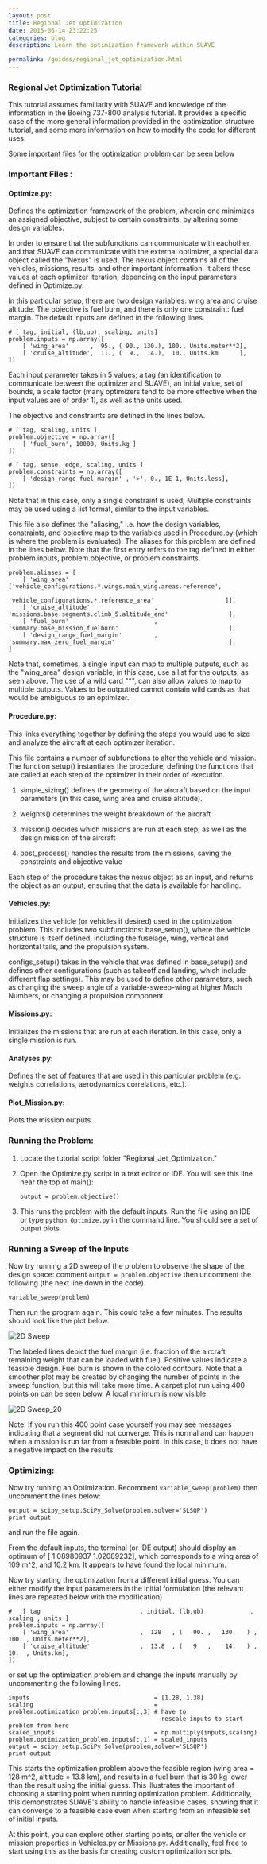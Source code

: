```yaml
---
layout: post
title: Regional Jet Optimization
date: 2015-06-14 23:22:25
categories: blog
description: Learn the optimization framework within SUAVE

permalink: /guides/regional_jet_optimization.html
---
```


<link rel="stylesheet" href="//cdn.jsdelivr.net/highlight.js/8.6/styles/default.min.css">
<script src="//cdn.jsdelivr.net/highlight.js/8.6/highlight.min.js"></script>
<script>hljs.initHighlightingOnLoad();</script>

### Regional Jet Optimization Tutorial
This tutorial assumes familiarity with SUAVE and knowledge of the information in the Boeing 737-800 analysis tutorial. It provides a specific case of the more general information provided in the optimization structure tutorial, and some more information on how to modify the code for different uses.

Some important files for the optimization problem can be seen below


### Important Files :

#### Optimize.py:
Defines the optimization framework of the problem, wherein one minimizes an assigned objective, subject to certain constraints, by altering some design variables.

 In order to ensure that the subfunctions can communicate with eachother, and that SUAVE can communicate with the external optimizer, a special data object called the "Nexus" is used. The nexus object contains all of the vehicles, missions, results, and other important information. It alters these values at each optimizer iteration, depending on the input parameters defined in Optimize.py.

In this particular setup, there are two design variables: wing area and cruise altitude. The objective is fuel burn, and there is only one constraint: fuel margin. The default inputs are defined in the following lines.


	# [ tag, initial, (lb,ub), scaling, units]
	problem.inputs = np.array([
		[ 'wing_area'      ,  95., ( 90., 130.), 100., Units.meter**2],
		[ 'cruise_altitude',  11., (  9.,  14.),  10., Units.km      ],
	])

Each input parameter takes in 5 values; a tag (an identification to communicate between the optimizer and SUAVE), an initial value, set of bounds, a scale factor (many optimizers tend to be more effective when the input values are of order 1), as well as the units used.

The objective and constraints are defined in the lines below.

	# [ tag, scaling, units ]
	problem.objective = np.array([
		[ 'fuel_burn', 10000, Units.kg ]
	])

	# [ tag, sense, edge, scaling, units ]
	problem.constraints = np.array([
		[ 'design_range_fuel_margin' , '>', 0., 1E-1, Units.less],
	])

Note that in this case, only a single constraint is used; Multiple constraints may be used using a list format, similar to the input variables.



This file also defines the "aliasing," i.e. how the design variables, constraints, and objective map to the variables used in Procedure.py (which is where the problem is evaluated). The aliases for this problem are defined in the lines below.  Note that the first entry refers to the tag defined in either problem.inputs, problem.objective, or problem.constraints.

	problem.aliases = [
		[ 'wing_area'                        ,   ['vehicle_configurations.*.wings.main_wing.areas.reference',
    	                                          'vehicle_configurations.*.reference_area'                    ]],  
		[ 'cruise_altitude'                  ,    'missions.base.segments.climb_5.altitude_end'                 ],
		[ 'fuel_burn'                        ,    'summary.base_mission_fuelburn'                               ],
		[ 'design_range_fuel_margin'         ,    'summary.max_zero_fuel_margin'                                ],
	]    

Note that, sometimes, a single input can map to multiple outputs, such as the "wing_area" design variable; in this case, use a list for the outputs, as seen above. The use of a wild card "*", can also allow values to map to multiple outputs. Values to be outputted cannot contain wild cards as that would be ambiguous to an optimizer.

#### Procedure.py:
This links everything together by defining the steps you would use to size and analyze the aircraft at each optimizer iteration.

This file contains a number of subfunctions to alter the vehicle and mission. The function setup() instantiates the procedure, defining the functions that are called at each step of the optimizer in their order of execution.

1. simple_sizing() defines the geometry of the aircraft based on the input parameters (in this case, wing area and cruise altitude).

2. weights() determines the weight breakdown of the aircraft

3. mission() decides which missions are run at each step, as well as the design mission of the aircraft

4. post_process() handles the results from the missions, saving the constraints and objective value

Each step of the procedure takes the nexus object as an input, and returns the object as an output, ensuring that the data is available for handling.

#### Vehicles.py:
 Initializes the vehicle (or vehicles if desired) used in the optimization problem. This includes two subfunctions: base_setup(), where the vehicle structure is itself defined, including the fuselage, wing, vertical and horizontal tails, and the propulsion system.

configs_setup() takes in the vehicle that was defined in base_setup() and defines other configurations (such as takeoff and landing, which include different flap settings). This may be used to define other parameters, such as changing the sweep angle of a variable-sweep-wing at higher Mach Numbers, or changing a propulsion component.

#### Missions.py:
 Initializes the missions that are run at each iteration. In this case, only a single mission is run.

#### Analyses.py:
 Defines the set of features that are used in this particular problem (e.g. weights correlations, aerodynamics correlations, etc.).

#### Plot_Mission.py:
Plots the mission outputs.

### Running the Problem:
1. Locate the tutorial script folder "Regional_Jet_Optimization."

2. Open the Optimize.py script in a text editor or IDE. You will see this line near the top of main():

	`output = problem.objective()`

3. This runs the problem with the default inputs. Run the file using an IDE or type `python Optimize.py` in the command line. You should see a set of output plots.


### Running a Sweep of the Inputs
Now try running a 2D sweep of the problem to observe the shape of the design space: comment `output = problem.objective` then uncomment the following (the next line down in the code).

	variable_sweep(problem)

Then run the program again. This could take a few minutes. The results should look like the plot below.

![2D Sweep](/images/wing_area_v_cruise_altitude_v_fuel_burn_5_steps.png)

The labeled lines depict the fuel margin (i.e. fraction of the aircraft remaining weight that can be loaded with fuel). Positive values indicate a feasible design. Fuel burn is shown in the colored contours. Note that a smoother plot may be created by changing the number of points in the sweep function, but this will take more time. A carpet plot run using 400 points on can be seen below. A local minimum is now visible.

![2D Sweep_20](/images/wing_area_v_cruise_altitude_v_fuel_burn.png)

Note: If you run this 400 point case yourself you may see messages indicating that a segment did not converge. This is normal and can happen when a mission is run far from a feasible point. In this case, it does not have a negative impact on the results.

### Optimizing:

 Now try running an Optimization. Recomment `variable_sweep(problem)` then uncomment the lines below:

	output = scipy_setup.SciPy_Solve(problem,solver='SLSQP')
    print output

and run the file again.

From the default inputs, the terminal (or IDE output) should display an optimum of [ 1.08980937  1.02089232], which corresponds to a wing area of 109 m^2, and 10.2 km. It appears to have found the local minimum.

Now try starting the optimization from a different initial guess. You can either modify the input parameters in the initial formulation (the relevant lines are repeated below with the modification)

	#   [ tag                            , initial, (lb,ub)             , scaling , units ]
    problem.inputs = np.array([
        [ 'wing_area'                    ,  128   , (   90. ,   130.   ) ,   100. , Units.meter**2],
        [ 'cruise_altitude'              ,  13.8  , (   9   ,    14.   ) ,   10.  , Units.km],
    ])


or set up the optimization problem and change the inputs manually by uncommenting the following lines.


    inputs                                   = [1.28, 1.38]
    scaling                                  = problem.optimization_problem.inputs[:,3] # have to 
    										   rescale inputs to start problem from here
    scaled_inputs                            = np.multiply(inputs,scaling)
    problem.optimization_problem.inputs[:,1] = scaled_inputs
    output = scipy_setup.SciPy_Solve(problem,solver='SLSQP')
    print output        


 This starts the optimization problem above the feasible region (wing area = 128 m^2, altitude = 13.8 km), and results in a fuel burn that is 30 kg lower than the result using the initial guess. This illustrates the important of choosing a starting point when running optimization problem. Additionally, this demonstrates SUAVE's ability to handle infeasible cases, showing that it can converge to a feasible case even when starting from an infeasible set of initial inputs.

At this point, you can explore other starting points, or alter the vehicle or mission properties in Vehicles.py or Missions.py. Additionally, feel free to start using this as the basis for creating custom optimization scripts.